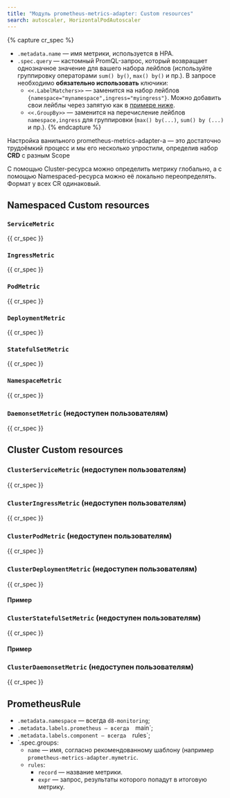 ```yaml
---
title: "Модуль prometheus-metrics-adapter: Custom resources"
search: autoscaler, HorizontalPodAutoscaler 
---
```


{% capture cr_spec %}
* `.metadata.name` — имя метрики, используется в HPA.
* `.spec.query` — кастомный PromQL-запрос, который возвращает однозначное значение для вашего набора лейблов (используйте группировку операторами `sum() by()`, `max() by()` и пр.). В запросе необходимо **обязательно использовать** ключики:
    * `<<.LabelMatchers>>` — заменится на набор лейблов `{namespace="mynamespace",ingress="myingress"}`. Можно добавить свои лейблы через запятую как в [примере ниже](usage.html#пример-использования-кастомных-метрик-с-размером-очереди-rabbitmq).
    * `<<.GroupBy>>` — заменится на перечисление лейблов `namespace,ingress` для группировки (`max() by(...)`, `sum() by (...)` и пр.).
{% endcapture %}

Настройка ванильного prometheus-metrics-adapter-а — это достаточно трудоёмкий процесс и мы его несколько упростили, определив набор **CRD** с разным Scope

С помощью Cluster-ресурса можно определить метрику глобально, а с помощью Namespaced-ресурса можно её локально переопределять. Формат у всех CR одинаковый.

## Namespaced Custom resources
### `ServiceMetric`
{{ cr_spec }}

### `IngressMetric`
{{ cr_spec }}

### `PodMetric`
{{ cr_spec }}

### `DeploymentMetric`
{{ cr_spec }}

### `StatefulSetMetric`
{{ cr_spec }}

### `NamespaceMetric`
{{ cr_spec }}

### `DaemonsetMetric` (недоступен пользователям)
{{ cr_spec }}

## Cluster Custom resources

### `ClusterServiceMetric` (недоступен пользователям)
{{ cr_spec }}

### `ClusterIngressMetric` (недоступен пользователям)
{{ cr_spec }}

### `ClusterPodMetric` (недоступен пользователям)
{{ cr_spec }}

### `ClusterDeploymentMetric` (недоступен пользователям)
{{ cr_spec }}
#### Пример

### `ClusterStatefulSetMetric` (недоступен пользователям)
{{ cr_spec }}
#### Пример

### `ClusterDaemonsetMetric` (недоступен пользователям)
{{ cr_spec }}

## PrometheusRule

* `.metadata.namespace` — всегда `d8-monitoring`;
* `.metadata.labels.prometheus — всегда  `main`;
* `.metadata.labels.component — всегда  `rules`;
* `.spec.groups:
    * `name` — имя, согласно рекомендованному шаблону (например `prometheus-metrics-adapter.mymetric`.
    * `rules`:
      * `record` — название метрики.
      * `expr` — запрос, результаты которого попадут в итоговую метрику.
